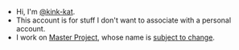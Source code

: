 - Hi, I'm [@kink-kat](https://github.com/kink-kat).
- This account is for stuff I don't want to associate with a personal account.
- I work on [Master Project](https://github.com/kink-kat/mp-server), whose name is [subject to change](https://static.wikia.nocookie.net/steins-gate/images/a/af/PhoneWave_Anime.png/).
